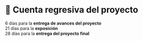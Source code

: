 # 📅 Cuenta regresiva del proyecto

6 días para la **entrega de avances del proyecto**  
21 días para la **exposición**  
28 días para la **entrega del proyecto final**  
